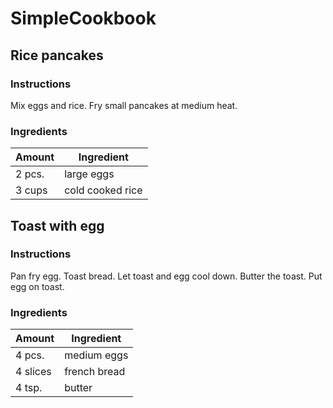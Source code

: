 # SimpleCookbook
## Rice pancakes
### Instructions
Mix eggs and rice. Fry small pancakes at medium heat. 
### Ingredients
Amount | Ingredient
------ | ----------
2 pcs. | large eggs
3 cups | cold cooked rice
## Toast with egg
### Instructions
Pan fry egg. Toast bread. Let toast and egg cool down. Butter the toast. Put egg on toast.
### Ingredients
Amount | Ingredient
------ | ----------
4 pcs. | medium eggs
4 slices | french bread
4 tsp. | butter
